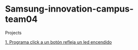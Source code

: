 # Samsung-innovation-campus-team04
Projects


[1. Programa click a un botón refleja un led encendido](https://github.com/Additrejo/Samsung-innovation-campus-team04/blob/main/ejercicio1.py) 

